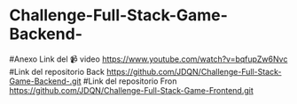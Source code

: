 # Challenge-Full-Stack-Game-Backend-

#Anexo Link del 📹 video https://www.youtube.com/watch?v=bqfupZw6Nvc 
#Link del repositorio Back https://github.com/JDQN/Challenge-Full-Stack-Game-Backend-.git
#Link del repositorio Fron https://github.com/JDQN/Challenge-Full-Stack-Game-Frontend.git
